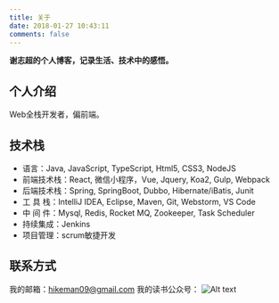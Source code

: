 ```yaml
---
title: 关于
date: 2018-01-27 10:43:11
comments: false
---
```

**谢志超的个人博客，记录生活、技术中的感悟。**

## 个人介绍
Web全栈开发者，偏前端。
 
## 技术栈
- 语言：Java, JavaScript, TypeScript, Html5, CSS3, NodeJS
- 前端技术栈：React, 微信小程序，Vue, Jquery, Koa2, Gulp, Webpack
- 后端技术栈：Spring, SpringBoot, Dubbo, Hibernate/iBatis, Junit 
- 工 具 栈：IntelliJ IDEA, Eclipse, Maven, Git, Webstorm, VS Code
- 中 间 件：Mysql, Redis, Rocket MQ, Zookeeper, Task Scheduler
- 持续集成：Jenkins
- 项目管理：scrum敏捷开发 

## 联系方式
我的邮箱：hikeman09@gmail.com
我的读书公众号：
![Alt text](/weixin-qr.jpg)

